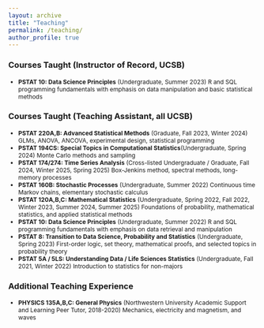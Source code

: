 ```yaml
---
layout: archive
title: "Teaching"
permalink: /teaching/
author_profile: true
---
```


### Courses Taught (Instructor of Record, UCSB) 
<ul style="font-size: 0.85em;">
    <li> <strong>PSTAT 10: Data Science Principles</strong> (Undergraduate, Summer 2023)
    R and SQL programming fundamentals with emphasis on data manipulation and basic statistical methods</li> 
</ul>

### Courses Taught (Teaching Assistant, all UCSB) 
<ul style="font-size: 0.85em;">
    <li><strong>PSTAT 220A,B: Advanced Statistical Methods</strong> (Graduate, Fall 2023, Winter 2024) 
    GLMs, ANOVA, ANCOVA, experimental design, statistical programming</li> 
    <li><strong>PSTAT 194CS: Special Topics in Computational Statistics</strong>(Undergraduate, Spring 2024)
    Monte Carlo methods and sampling</li> 
    <li><strong>PSTAT 174/274: Time Series Analysis</strong> (Cross-listed Undergraduate / Graduate, Fall 2024, Winter 2025, Spring 2025) 
    Box-Jenkins method, spectral methods, long-memory processes</li>
    <li><strong>PSTAT 160B: Stochastic Processes</strong> (Undergraduate, Summer 2022) 
    Continuous time Markov chains, elementary stochastic calculus</li>
    <li><strong>PSTAT 120A,B,C: Mathematical Statistics</strong> (Undergraduate, Spring 2022, Fall 2022, Winter 2023, Summer 2024, Summer 2025) 
    Foundations of probability, mathematical statistics, and applied statistical methods</li>
    <li><strong>PSTAT 10: Data Science Principles</strong> (Undergraduate, Summer 2022) 
    R and SQL programming fundamentals with emphasis on data retrieval and manipulation</li> 
    <li><strong>PSTAT 8: Transition to Data Science, Probability and Statistics</strong> (Undergraduate, Spring 2023) 
    First-order logic, set theory, mathematical proofs, and selected topics in probability theory</li> 
    <li><strong>PSTAT 5A / 5LS: Understanding Data / Life Sciences Statistics</strong> (Undergraduate, Fall 2021, Winter 2022) 
    Introduction to statistics for non-majors</li>
</ul>

### Additional Teaching Experience 
<ul style="font-size: 0.85em;">
    <li><strong>PHYSICS 135A,B,C: General Physics</strong> (Northwestern University Academic Support and Learning Peer Tutor, 2018-2020)
    Mechanics, electricity and magnetism, and waves</li>
</ul> 